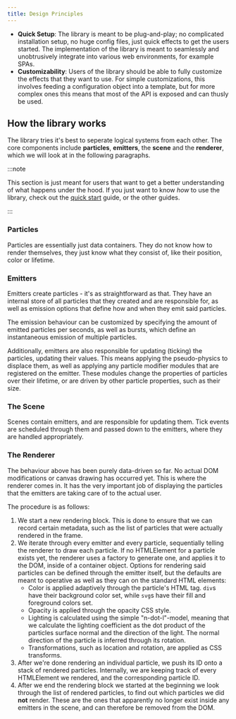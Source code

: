 ```yaml
---
title: Design Principles
---
```


-   **Quick Setup**: The library is meant to be plug-and-play; no complicated installation setup, no huge config files, just quick effects to get the users started. The implementation of the library is meant to seamlessly and unobtrusively integrate into various web environments, for example SPAs.
-   **Customizability**: Users of the library should be able to fully customize the effects that they want to use. For simple customizations, this involves feeding a configuration object into a template, but for more complex ones this means that most of the API is exposed and can thusly be used.

## How the library works

The library tries it's best to seperate logical systems from each other. The core components include **particles**, **emitters**, the **scene** and the **renderer**, which we will look at in the following paragraphs.

:::note

This section is just meant for users that want to get a better understanding of what happens under the hood. If you just want to know _how_ to use the library, check out the [quick start](./) guide, or the other guides.

:::

### Particles

Particles are essentially just data containers. They do not know how to render themselves, they just know what they consist of, like their position, color or lifetime.

### Emitters

Emitters create particles - it's as straightforward as that. They have an internal store of all particles that they created and are responsible for, as well as emission options that define how and when they emit said particles.

The emission behaviour can be customized by specifying the amount of emitted particles per seconds, as well as bursts, which define an instantaneous emission of multiple particles.

Additionally, emitters are also responsible for updating (ticking) the particles, updating their values. This means applying the pseudo-physics to displace them, as well as applying any particle modifier modules that are registered on the emitter. These modules change the properties of particles over their lifetime, or are driven by other particle properties, such as their size.

### The Scene

Scenes contain emitters, and are responsible for updating them. Tick events are scheduled through them and passed down to the emitters, where they are handled appropriately.

### The Renderer

The behaviour above has been purely data-driven so far. No actual DOM modifications or canvas drawing has occurred yet. This is where the renderer comes in. It has the very important job of displaying the particles that the emitters are taking care of to the actual user.

The procedure is as follows:

1. We start a new rendering block. This is done to ensure that we can record certain metadata, such as the list of particles that were actually rendered in the frame.
2. We iterate through every emitter and every particle, sequentially telling the renderer to draw each particle. If no HTMLElement for a particle exists yet, the renderer uses a factory to generate one, and applies it to the DOM, inside of a container object. Options for rendering said particles can be defined through the emitter itself, but the defaults are meant to operative as well as they can on the standard HTML elements:
    - Color is applied adaptively through the particle's HTML tag. `div`s have their background color set, while `svg`s have their fill and foreground colors set.
    - Opacity is applied through the opacity CSS style.
    - Lighting is calculated using the simple "n-dot-l"-model, meaning that we calculate the lighting coefficient as the dot product of the particles surface normal and the direction of the light. The normal direction of the particle is inferred through its rotation.
    - Transformations, such as location and rotation, are applied as CSS transforms.
3. After we're done rendering an individual particle, we push its ID onto a stack of rendered particles. Internally, we are keeping track of every HTMLElement we rendered, and the corresponding particle ID.
4. After we end the rendering block we started at the beginning we look through the list of rendered particles, to find out which particles we did **not** render. These are the ones that apparently no longer exist inside any emitters in the scene, and can therefore be removed from the DOM.
